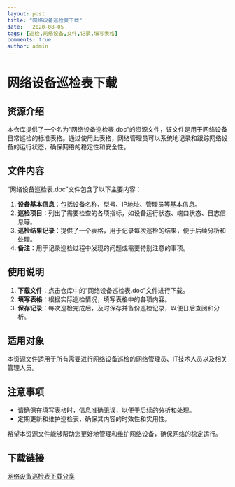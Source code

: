 ```yaml
---
layout: post
title: "网络设备巡检表下载"
date:   2020-08-05
tags: [巡检,网络设备,文件,记录,填写表格]
comments: true
author: admin
---
```

# 网络设备巡检表下载

## 资源介绍

本仓库提供了一个名为“网络设备巡检表.doc”的资源文件，该文件是用于网络设备日常巡检的标准表格。通过使用此表格，网络管理员可以系统地记录和跟踪网络设备的运行状态，确保网络的稳定性和安全性。

## 文件内容

“网络设备巡检表.doc”文件包含了以下主要内容：

1. **设备基本信息**：包括设备名称、型号、IP地址、管理员等基本信息。
2. **巡检项目**：列出了需要检查的各项指标，如设备运行状态、端口状态、日志信息等。
3. **巡检结果记录**：提供了一个表格，用于记录每次巡检的结果，便于后续分析和处理。
4. **备注**：用于记录巡检过程中发现的问题或需要特别注意的事项。

## 使用说明

1. **下载文件**：点击仓库中的“网络设备巡检表.doc”文件进行下载。
2. **填写表格**：根据实际巡检情况，填写表格中的各项内容。
3. **保存记录**：每次巡检完成后，及时保存并备份巡检记录，以便日后查阅和分析。

## 适用对象

本资源文件适用于所有需要进行网络设备巡检的网络管理员、IT技术人员以及相关管理人员。

## 注意事项

- 请确保在填写表格时，信息准确无误，以便于后续的分析和处理。
- 定期更新和维护巡检表，确保其内容的时效性和实用性。

希望本资源文件能够帮助您更好地管理和维护网络设备，确保网络的稳定运行。

## 下载链接

[网络设备巡检表下载分享](https://pan.quark.cn/s/e673a5dd11ba)
